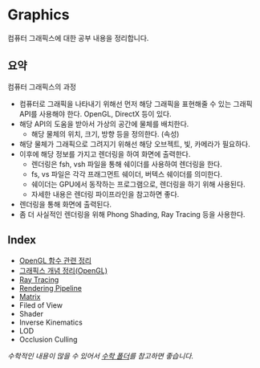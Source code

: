 # Graphics

컴퓨터 그래픽스에 대한 공부 내용을 정리합니다.

## 요약

컴퓨터 그래픽스의 과정

- 컴퓨터로 그래픽을 나타내기 위해선 먼저 해당 그래픽을 표현해줄 수 있는 그래픽 API를 사용해야 한다. OpenGL, DirectX 등이 있다.
- 해당 API의 도움을 받아서 가상의 공간에 물체를 배치한다.
  - 해당 물체의 위치, 크기, 방향 등을 정의한다. (속성)
- 해당 물체가 그래픽으로 그려지기 위해선 해당 오브젝트, 빛, 카메라가 필요하다.
- 이후에 해당 정보를 가지고 렌더링을 하여 화면에 출력한다.
  - 렌더링은 fsh, vsh 파일을 통해 쉐이더를 사용하여 렌더링을 한다.
  - fs, vs 파일은 각각 프래그먼트 쉐이더, 버텍스 쉐이더를 의미한다.
  - 쉐이더는 GPU에서 동작하는 프로그램으로, 렌더링을 하기 위해 사용된다.
  - 자세한 내용은 렌더링 파이프라인을 참고하면 좋다.
- 렌더링을 통해 화면에 출력된다.
- 좀 더 사실적인 렌더링을 위해 Phong Shading, Ray Tracing 등을 사용한다.

## Index

- [OpenGL 함수 관련 정리](https://github.com/fkdl0048/Computer_Graphics/blob/main/Integration/Assignment.md)
- [그래픽스 개념 정리(OpenGL)](https://github.com/fkdl0048/Computer_Graphics/blob/main/Integration/LectrureNote.md)
- [Ray Tracing](./RayTracing/README.md)
- [Rendering Pipeline](./RenderingPipeline/README.md)
- [Matrix](./Matrix/README.md)
- Filed of View
- Shader
- Inverse Kinematics
- LOD
- Occlusion Culling

*수학적인 내용이 많을 수 있어서 [수학 폴더](../GameMath/README.md)를 참고하면 좋습니다.*